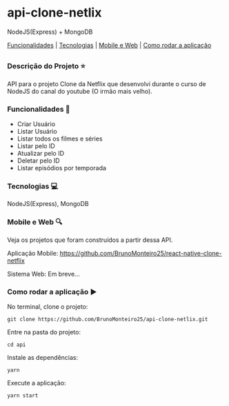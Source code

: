 # api-clone-netlix
NodeJS(Express) + MongoDB

[Funcionalidades](#funcionalidades-checkered_flag) | [Tecnologias](#tecnologias-computer) | [Mobile e Web](#mobile-e-web-mag) | [Como rodar a aplicação](#como-rodar-a-aplicação-arrow_forward)
##

### Descrição do Projeto :star:

API para o projeto Clone da Netflix que desenvolvi durante o curso de NodeJS do canal do youtube (O irmão mais velho).

### Funcionalidades :checkered_flag:

- Criar Usuário
- Listar Usuário
- Listar todos os filmes e séries
- Listar pelo ID
- Atualizar pelo ID
- Deletar pelo ID
- Listar episódios por temporada

### Tecnologias :computer:

NodeJS(Express), MongoDB

### Mobile e Web :mag:

Veja os projetos que foram construídos a partir dessa API.

Aplicação Mobile: https://github.com/BrunoMonteiro25/react-native-clone-netflix

Sistema Web: Em breve...


### Como rodar a aplicação :arrow_forward:

No terminal, clone o projeto: 

```
git clone https://github.com/BrunoMonteiro25/api-clone-netlix.git
```

Entre na pasta do projeto:  

```
cd api
```

Instale as dependências:

```
yarn
```

Execute a aplicação:

```
yarn start
```




